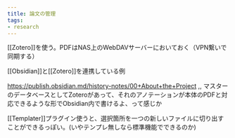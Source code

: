 ```yaml
---
title: 論文の管理
tags:
- research
---
```


[[Zotero]]を使う。PDFはNAS上のWebDAVサーバーにおいておく（VPN繋いで同期する）

[[Obsidian]]と[[Zotero]]を連携している例

https://publish.obsidian.md/history-notes/00+About+the+Project
,,
マスターのデータベースとしてZoteroがあって、それのアノテーションが本体のPDFと対応できるような形でObsidian内で書けるよ、って感じか

[[Templater]]プラグイン使うと、選択箇所を一つの新しいファイルに切り出すことができるっぽい。(いやテンプレ無しなら標準機能でできるのか)